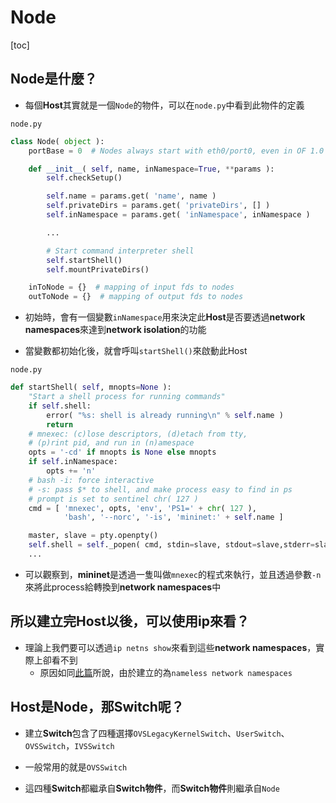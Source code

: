 # Node

[toc]

## Node是什麼？

- 每個**Host**其實就是一個`Node`的物件，可以在`node.py`中看到此物件的定義

`node.py`

``` python
class Node( object ):
    portBase = 0  # Nodes always start with eth0/port0, even in OF 1.0

    def __init__( self, name, inNamespace=True, **params ):
        self.checkSetup()

        self.name = params.get( 'name', name )
        self.privateDirs = params.get( 'privateDirs', [] )
        self.inNamespace = params.get( 'inNamespace', inNamespace )

        ...

        # Start command interpreter shell
        self.startShell()
        self.mountPrivateDirs()

    inToNode = {}  # mapping of input fds to nodes
    outToNode = {}  # mapping of output fds to nodes
```

- 初始時，會有一個變數`inNamespace`用來決定此**Host**是否要透過**network namespaces**來達到**network isolation**的功能

- 當變數都初始化後，就會呼叫`startShell()`來啟動此Host

`node.py`

``` python
def startShell( self, mnopts=None ):
    "Start a shell process for running commands"
    if self.shell:
        error( "%s: shell is already running\n" % self.name )
        return
    # mnexec: (c)lose descriptors, (d)etach from tty,
    # (p)rint pid, and run in (n)amespace
    opts = '-cd' if mnopts is None else mnopts
    if self.inNamespace:
        opts += 'n'
    # bash -i: force interactive
    # -s: pass $* to shell, and make process easy to find in ps
    # prompt is set to sentinel chr( 127 )
    cmd = [ 'mnexec', opts, 'env', 'PS1=' + chr( 127 ),
            'bash', '--norc', '-is', 'mininet:' + self.name ]

    master, slave = pty.openpty()
    self.shell = self._popen( cmd, stdin=slave, stdout=slave,stderr=slave,close_fds=False )
    ...
```

- 可以觀察到，**mininet**是透過一隻叫做`mnexec`的程式來執行，並且透過參數`-n`來將此process給轉換到**network namespaces**中

## 所以建立完Host以後，可以使用ip來看？

- 理論上我們要可以透過`ip netns show`來看到這些**network namespaces**，實際上卻看不到
  - 原因如同[此篇](https://goo.gl/szi1Bp)所說，由於建立的為`nameless network namespaces`

## Host是Node，那Switch呢？

- 建立**Switch**包含了四種選擇`OVSLegacyKernelSwitch`、`UserSwitch`、`OVSSwitch`，`IVSSwitch`

- 一般常用的就是`OVSSwitch`

- 這四種**Switch**都繼承自**Switch物件**，而**Switch物件**則繼承自`Node`

